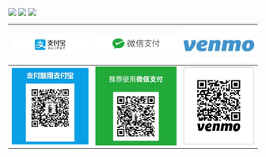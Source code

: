 ![](https://img.shields.io/badge/感谢支持-Thanks_for_your_support-green.svg)
[![](https://img.shields.io/badge/微信-s502509185-yellow.svg)](../donate/WeChat%20Image_20190411173520.jpg?raw=true)
[![](https://img.shields.io/badge/领英-LinkedIn-blue.svg)](http://www.linkedin.com/in/lianming-shi-7285b9111)

![](../donate/alipay1.jpg?raw=true)  | ![](../donate/wechat1.jpg?raw=true) | ![](../donate/venmo1.jpg?raw=true) 
:-------------------------:|:-------------------------: |:-------------------------:
![](../donate/alipay2.jpg?raw=true)  | ![](../donate/wechat2.jpg?raw=true) | ![](../donate/Picture2.jpg?raw=true) 
